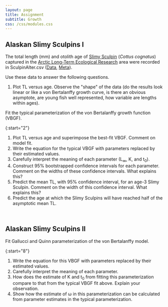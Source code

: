 ```yaml
---
layout: page
title: Assignment
subtitle: Growth
css: /css/modules.css
---
```


## Alaskan Slimy Sculpins I
The total length (mm) and otolith age of [Slimy Sculpin](https://en.wikipedia.org/wiki/Slimy_sculpin) (*Cottus cognatus*) captured in the [Arctic Long-Term Ecological Research](http://ecosystems.mbl.edu/ARC/) area were recorded in SculpinAlter.csv ([Data](https://raw.githubusercontent.com/droglenc/FSAdata/master/data-raw/SculpinALTER.csv), [Meta](http://derekogle.com/fishR/data/data-html/SculpinALTER.html)).

Use these data to answer the following questions.

1. Plot TL versus age. Observe the "shape" of the data (do the results look linear or like a von Bertalanffy growth curve, is there an obvious asymptote, are young fish well represented, how variable are lengths within ages).


Fit the typical parameterization of the von Bertalanffy growth function (VBGF).

{:start="2"}
1. Plot TL versus age and superimpose the best-fit VBGF. Comment on model fit.
1. Write the equation for the typical VBGF with parameters replaced by their estimated values.
1. Carefully interpret the meaning of each parameter (L<sub>&infin;</sub>, K, and t<sub>0</sub>).
1. Construct 95% bootstrapped confidence intervals for each parameter. Comment on the widths of these confidence intervals. What explains this?
1. Predict the mean TL, with 95% confidence interval, for an age-3 Slimy Sculpin. Comment on the width of this confidence interval. What explains this?
1. Predict the age at which the Slimy Sculpins will have reached half of the asymptotic mean TL.

&nbsp;

## Alaskan Slimy Sculpins II
Fit Gallucci and Quinn parameterization of the von Bertalanffy model.

{:start="8"}
1. Write the equation for this VBGF with parameters replaced by their estimated values.
1. Carefully interpret the meaning of each parameter.
1. How does the estimate of K and t<sub>0</sub> from fitting this parameterization compare to that from the typical VBGF fit above. Explain your observation.
1. Show how the estimate of &omega; in this parameterization can be calculated from parameter estimates in the typical parameterization.
